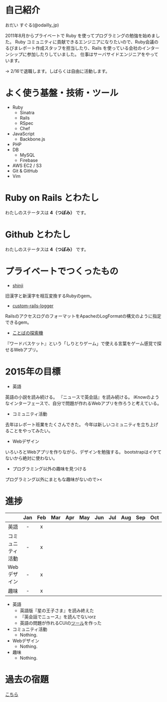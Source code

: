 # 自己紹介
おだい すぐる(@odailly_jp)

2011年8月からプライベートで Ruby を使ってプログラミングの勉強を始めました。
Ruby コミュニティに貢献できるエンジニアになりたいので、Ruby会議のるびまレポート作成スタッフを担当したり、Rails を使っている会社のインターンシップに参加したりしていました。
仕事はサーバサイドエンジニアをやっています。

-> 2/16で退職します。しばらくは自由に活動します。

# よく使う基盤・技術・ツール
- Ruby
  - Sinatra
  - Rails
  - RSpec
  - Chef
- JavaScript
  - Backbone.js
- PHP
- DB
  - MySQL
  - Firebase
- AWS EC2 / S3
- Git & GitHub
- Vim

# Ruby on Rails とわたし
わたしのステータスは **4（つぼみ）** です。

# Github とわたし
わたしのステータスは **4（つぼみ）** です。

# プライベートでつくったもの
- [shinji](https://github.com/odaillyjp/shinji)

旧漢字と新漢字を相互変換するRubyのgem。

- [custom-rails-logger](https://github.com/odaillyjp/custom_rails_logger)

RailsのアクセスログのフォーマットをApacheのLogFormatの構文のように指定できるgem。

- [ことばの探索機](http://kototan.info/)

『ワードバスケット』という「しりとりゲーム」で使える言葉をゲーム感覚で探せるWebアプリ。

# 2015年の目標
- 英語

英語の小説を読み続ける。
『ニュースで英会話』を読み続ける。
iKnowのようなインターフェースで、自分で問題が作れるWebアプリを作ろうと考えている。

- コミュニティ活動

去年はレポート班業をたくさんできた。
今年は新しいコミュニティを立ち上げることをやってみたい。

- Webデザイン

いろいろとWebアプリを作りながら、デザインを勉強する。
bootstrapはイケてないから絶対に使わない。

- プログラミング以外の趣味を見つける

プログラミング以外にまともな趣味がないので><

# 進捗

|                  |Jan|Feb|Mar|Apr|May|Jun|Jul|Aug|Sep|Oct|Nov|Dec|
|:----------------:|:-:|:-:|:-:|:-:|:-:|:-:|:-:|:-:|:-:|:-:|:-:|:-:|
| 英語             | - | x |   |   |   |   |   |   |   |   |   |   |
| コミュニティ活動 | - | x |   |   |   |   |   |   |   |   |   |   |
| Webデザイン      | - | x |   |   |   |   |   |   |   |   |   |   |
| 趣味             | - | x |   |   |   |   |   |   |   |   |   |   |

- 英語
  - 英語版『星の王子さま』を読み終えた
  - 『英会話でニュース』を読んでないorz
  - 英語の問題が作れるCUIの[ツール](https://github.com/odaillyjp/eng_cooker)を作った
- コミュニティ活動
  - Nothing.
- Webデザイン
  - Nothing.
- 趣味
  - Nothing.

# 過去の宿題
[こちら](https://gist.github.com/odaillyjp/ae33200fd8ffc9f35d6c)
